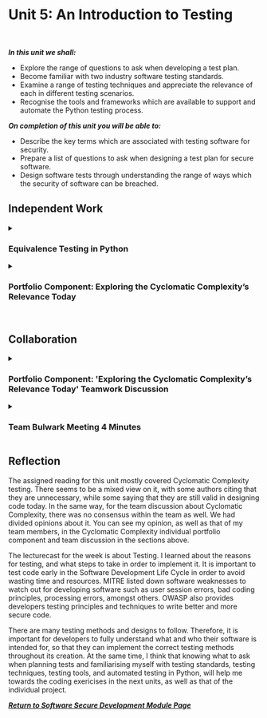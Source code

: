 <!--layout: page
title: "SSDCS Unit 5 "
permalink: /ssdcs_unit5-->

# Unit 5: An Introduction to Testing
<br>

_**In this unit we shall:** <br>_

- Explore the range of questions to ask when developing a test plan.<br>
- Become familiar with two industry software testing standards.<br>
- Examine a range of testing techniques and appreciate the relevance of each in different testing scenarios.<br>
- Recognise the tools and frameworks which are available to support and automate the Python testing process.<br>

_**On completion of this unit you will be able to:** <br>_
- Describe the key terms which are associated with testing software for security.<br>
- Prepare a list of questions to ask when designing a test plan for secure software.<br>
- Design software tests through understanding the range of ways which the security of software can be breached.<br>

## Independent Work

<details><summary><h3>Equivalence Testing in Python </h3></summary><br>  

The Cyclomatic Complexity is commonly considered in modules on testing the validity of code design today. However, in your opinion, should it be? Does it remain relevant today? Specific to the focus of this module, is it relevant in our quest to develop secure software? Justify all opinions which support your argument and share your responses with your team.
<br>
<img src="images/ssdcs_unit5_equivalence1.png?raw=true"/>
<img src="images/ssdcs_unit5_equivalence2.png?raw=true"/>
</details>

<details><summary><h3>Portfolio Component: Exploring the Cyclomatic Complexity’s Relevance Today </h3></summary><br>  
The Cyclomatic Complexity is commonly considered in modules on testing the validity of code design today. However, in your opinion, should it be? Does it remain relevant today? Specific to the focus of this module, is it relevant in our quest to develop secure software? Justify all opinions which support your argument and share your responses with your team.
<br>
<img src="images/ssdcs_unit5_portfolio_cyclomatic1.png?raw=true"/>
<img src="images/ssdcs_unit5_portfolio_cyclomatic2.png?raw=true"/>
</details><br>

## Collaboration
<details><summary><h3>Portfolio Component: 'Exploring the Cyclomatic Complexity’s Relevance Today' Teamwork Discussion</h3></summary>

<img src="images/ssdcs_unit5_discussion1.png?raw=true"/>
</details>

<details><summary><h3>Team Bulwark Meeting 4 Minutes</h3></summary>
<br>
<img src="images/ssdcs_unit5_minutes.png?raw=true"/>
</details>

## Reflection
The assigned reading for this unit mostly covered Cyclomatic Complexity testing. There seems to be a mixed view on it, with some authors citing that they are unnecessary, while some saying that they are still valid in designing code today. In the same way, for the team discussion about Cyclomatic Complexity, there was no consensus within the team as well. We had divided opinions about it. You can see my opinion, as well as that of my team members, in the Cyclomatic Complexity individual portfolio component and team discussion in the sections above. <Br>

The lecturecast for the week is about Testing. I learned about the reasons for testing, and what steps to take in order to implement it. It is important to test code early in the Software Development Life Cycle in order to avoid wasting time and resources. MITRE listed down software weaknesses to watch out for developing software such as user session errors, bad coding principles, processing errors, amongst others. OWASP also provides developers testing principles and techniques to write better and more secure code.<br>

There are many testing methods and designs to follow. Therefore, it is important for developers to fully understand what and who their software is intended for, so that they can implement the correct testing methods throughout its creation. At the same time, I think that knowing what to ask when planning tests and familiarising myself with testing standards, testing techniques, testing tools, and automated testing in Python, will help me towards the coding exericises in the next units, as well as that of the individual project. <br>

**_[Return to Software Secure Development Module Page](https://patzsantos.github.io/e-portfolio-uoeo/ssdcs_landing)_**
